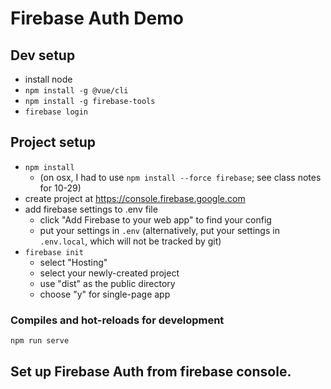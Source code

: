 # Firebase Auth Demo

## Dev setup

* install node
* `npm install -g @vue/cli`
* `npm install -g firebase-tools`
* `firebase login`

## Project setup

* `npm install`
    * (on osx, I had to use `npm install --force firebase`; see class notes for 10-29)
* create project at <https://console.firebase.google.com>
* add firebase settings to .env file
    * click "Add Firebase to your web app" to find your config
    * put your settings in `.env` (alternatively, put your settings in `.env.local`, which will not be tracked by git)
* `firebase init`
    * select "Hosting"
    * select your newly-created project
    * use "dist" as the public directory
    * choose "y" for single-page app

### Compiles and hot-reloads for development
```
npm run serve
```

## Set up Firebase Auth from firebase console.
